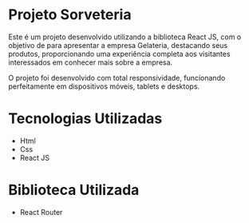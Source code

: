 # Projeto Sorveteria
 Este é um projeto desenvolvido utilizando a biblioteca React JS, com o objetivo de para apresentar a empresa Gelateria, destacando seus produtos, proporcionando uma experiência completa aos visitantes interessados em conhecer mais sobre a empresa.

 O projeto foi desenvolvido com total responsividade, funcionando perfeitamente em dispositivos móveis, tablets e desktops.

 # Tecnologias Utilizadas
 <ul>
    <li>Html</li>
    <li>Css</li>
    <li>React JS</li>
 </ul>

 # Biblioteca Utilizada
<ul>
    <li>React Router</li>
</ul>
